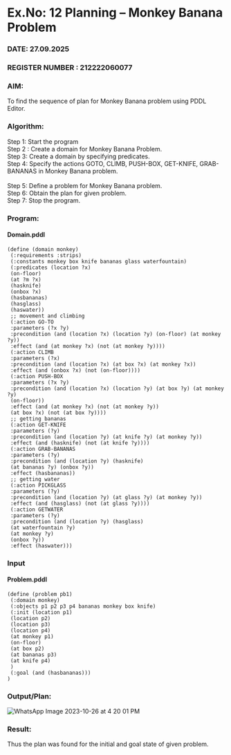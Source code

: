 # Ex.No: 12  Planning –  Monkey Banana Problem
### DATE: 27.09.2025                                                                 
### REGISTER NUMBER : 212222060077
### AIM: 
To find the sequence of plan for Monkey Banana problem using PDDL Editor.
###  Algorithm:
Step 1:  Start the program <br> 
Step 2 : Create a domain for Monkey Banana Problem. <br> 
Step 3:  Create a domain by specifying predicates. <br> 
Step 4: Specify the actions GOTO, CLIMB, PUSH-BOX, GET-KNIFE, GRAB-BANANAS in Monkey Banana problem.<br>  
Step 5:   Define a problem for Monkey Banana problem.<br> 
Step 6:  Obtain the plan for given problem.<br> 
Step 7: Stop the program.<br> 
### Program:
#### Domain.pddl
```
(define (domain monkey) 
 (:requirements :strips) 
 (:constants monkey box knife bananas glass waterfountain) 
 (:predicates (location ?x) 
 (on-floor) 
 (at ?m ?x) 
 (hasknife) 
 (onbox ?x) 
 (hasbananas) 
 (hasglass) 
 (haswater)) 
 ;; movement and climbing 
 (:action GO-TO 
 :parameters (?x ?y) 
 :precondition (and (location ?x) (location ?y) (on-floor) (at monkey ?y)) 
 :effect (and (at monkey ?x) (not (at monkey ?y)))) 
 (:action CLIMB 
 :parameters (?x) 
 :precondition (and (location ?x) (at box ?x) (at monkey ?x)) 
 :effect (and (onbox ?x) (not (on-floor)))) 
 (:action PUSH-BOX 
 :parameters (?x ?y) 
 :precondition (and (location ?x) (location ?y) (at box ?y) (at monkey ?y) 
 (on-floor)) 
 :effect (and (at monkey ?x) (not (at monkey ?y)) 
 (at box ?x) (not (at box ?y)))) 
 ;; getting bananas 
 (:action GET-KNIFE 
 :parameters (?y) 
 :precondition (and (location ?y) (at knife ?y) (at monkey ?y)) 
 :effect (and (hasknife) (not (at knife ?y)))) 
 (:action GRAB-BANANAS 
 :parameters (?y) 
 :precondition (and (location ?y) (hasknife) 
 (at bananas ?y) (onbox ?y)) 
 :effect (hasbananas)) 
 ;; getting water 
 (:action PICKGLASS 
 :parameters (?y) 
 :precondition (and (location ?y) (at glass ?y) (at monkey ?y)) 
 :effect (and (hasglass) (not (at glass ?y)))) 
 (:action GETWATER 
 :parameters (?y) 
 :precondition (and (location ?y) (hasglass) 
 (at waterfountain ?y) 
 (at monkey ?y) 
 (onbox ?y)) 
 :effect (haswater)))
```

### Input 
#### Problem.pddl
```
(define (problem pb1) 
 (:domain monkey) 
 (:objects p1 p2 p3 p4 bananas monkey box knife) 
 (:init (location p1) 
 (location p2) 
 (location p3) 
 (location p4) 
 (at monkey p1) 
 (on-floor) 
 (at box p2) 
 (at bananas p3) 
 (at knife p4) 
 ) 
 (:goal (and (hasbananas))) 
) 
```
### Output/Plan:

![WhatsApp Image 2023-10-26 at 4 20 01 PM](https://github.com/MaheshS03/AI_Lab_2023-24/assets/128498431/a97061c0-2cfc-46fd-9deb-47b588a8ba15)

### Result:
Thus the plan was found for the initial and goal state of given problem.
